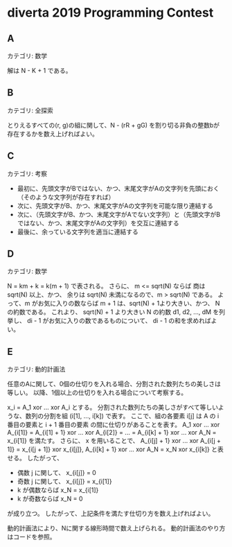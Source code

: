 # diverta 2019 Programming Contest

## A
カテゴリ: 数学

解は N - K + 1 である。

## B
カテゴリ: 全探索

とりえるすべての(r, g)の組に関して、N - (rR + gG) を割り切る非負の整数bが存在するかを数え上げればよい。

## C
カテゴリ: 考察

* 最初に、先頭文字がBではない、かつ、末尾文字がAの文字列を先頭におく（そのような文字列が存在すれば）
* 次に、先頭文字がB、かつ、末尾文字がAの文字列を可能な限り連結する
* 次に、（先頭文字がB、かつ、末尾文字がAでない文字列）と（先頭文字がBではない、かつ、末尾文字がAの文字列）を交互に連結する
* 最後に、余っている文字列を適当に連結する

## D
カテゴリ: 数学

N = km + k = k(m + 1) で表される。
さらに、 m <= sqrt(N) ならば 商は sqrt(N) 以上、かつ、 余りは sqrt(N) 未満になるので、m > sqrt(N) である。
よって、m がお気に入りの数ならば m + 1 は、sqrt(N) + 1より大きい、かつ、 Nの約数である。
これより、 sqrt(N) + 1 より大きい N の約数 d1, d2, ..., dM を列挙し、 di - 1 がお気に入りの数であるものについて、
di - 1 の和を求めればよい。

## E
カテゴリ: 動的計画法

任意のAに関して、0個の仕切りを入れる場合、分割された数列たちの美しさは等しい。
以降、1個以上の仕切りを入れる場合について考察する。

x_i = A_1 xor ... xor A_i とする。
分割された数列たちの美しさがすべて等しいような、数列の分割を組 (i[1], ..., i[k]) で表す。
ここで、組の各要素 i[j] は A の i 番目の要素と i + 1 番目の要素 の間に仕切りがあることを表す。
A_1 xor ... xor A_{i[1]} = A_{i[1] + 1} xor ... xor A_{i[2]} = ... = A_{i[k] + 1} xor ... xor A_N = x_{i[1]} を満たす。
さらに、 x を用いることで、 A_{i[j] + 1} xor ... xor A_{i[j + 1]} = x_{i[j + 1]} xor x_{i[j]}, A_{i[k] + 1} xor ... xor A_N = x_N xor x_{i[k]} と表せる。
したがって、

* 偶数 j に関して、 x_{i[j]} = 0
* 奇数 j に関して、 x_{i[j]} = x_{i[1]}
* k が偶数ならば x_N = x_{i[1]}
* k が奇数ならば x_N = 0

が成り立つ。
したがって、上記条件を満たす仕切り方を数え上げればよい。

動的計画法により、Nに関する線形時間で数え上げられる。
動的計画法のやり方はコードを参照。
